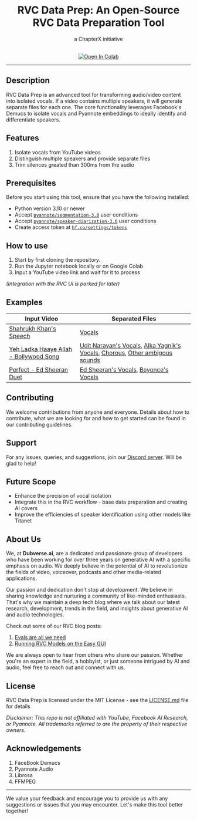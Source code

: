 <div align="center">

<h1>RVC Data Prep: An Open-Source RVC Data Preparation Tool</h1>
a ChapterX initiative <br> <br>

[![Open In Colab](https://colab.research.google.com/assets/colab-badge.svg)](https://colab.research.google.com/drive/1NA2GuJ2y-zRfoG3NearNiMCQa8NbidSh?usp=sharing)

</div>

------

## Description
RVC Data Prep is an advanced tool for transforming audio/video content into isolated vocals. If a video contains multiple speakers, it will generate separate files for each one. The core functionality leverages Facebook's Demucs to isolate vocals and Pyannote embeddings to ideally identify and differentiate speakers.

## Features
1. Isolate vocals from YouTube videos
2. Distinguish multiple speakers and provide separate files
3. Trim silences greated than 300ms from the audio

## Prerequisites
Before you start using this tool, ensure that you have the following installed:
- Python version 3.10 or newer
- Accept [`pyannote/segmentation-3.0`](https://hf.co/pyannote/segmentation-3.0) user conditions
- Accept [`pyannote/speaker-diarization-3.0`](https://hf.co/pyannote/speaker-diarization-3.0) user conditions
- Create access token at [`hf.co/settings/tokens`](https://hf.co/settings/tokens)

## How to use

1. Start by first cloning the repository.
2. Run the Jupyter notebook locally or on Google Colab
3. Input a YouTube video link and wait for it to process

*(Integration with the RVC UI is parked for later)*

## Examples
| **Input Video**                                                                       | **Separated Files**                                                                                                                                                                                                                                         |
|---------------------------------------------------------------------------------------|-------------------------------------------------------------------------------------------------------------------------------------------------------------------------------------------------------------------------------------------------------------|
| [Shahrukh Khan's Speech](https://www.youtube.com/shorts/tsgWNmVU_B0)                  | [Vocals](https://dl.sndup.net/qhp6/srk-cleaned.mp3)                                                                                                                                                                                                         |
| [Yeh Ladka Haaye Allah - Bollywood Song](https://www.youtube.com/watch?v=BE8_rNJOQ-0) | [Udit Narayan's Vocals](https://dl.sndup.net/rqmp/SPEAKER_00.mp3), [Alka Yagnik's Vocals](https://dl.sndup.net/rg4g/SPEAKER_02.mp3), [Chorous](https://dl.sndup.net/d8s9/SPEAKER_01.mp3), [Other ambigous sounds](https://dl.sndup.net/wd2y/SPEAKER_03.mp3) |
| [Perfect - Ed Sheeran Duet](https://www.youtube.com/watch?v=817P8W8-mGE)              | [Ed Sheeran's Vocals](https://dl.sndup.net/gmjf/perfect.mp3), [Beyonce's Vocals](https://dl.sndup.net/h4qs/perfectf.mp3)                                                                                                                                    |
## Contributing 
We welcome contributions from anyone and everyone. Details about how to contribute, what we are looking for and how to get started can be found in our contributing guidelines.

## Support
For any issues, queries, and suggestions, join our [Discord server](https://discord.gg/4VGnrgpBN). Will be glad to help!

## Future Scope
- Enhance the precision of vocal isolation
- Integrate this in the RVC workflow - base data preparation and creating AI covers
- Improve the efficiencies of speaker identification using other models like Titanet

## About Us
We, at **Dubverse.ai**, are a dedicated and passionate group of developers who have been working for over three years on generative AI with a specific emphasis on audio. We deeply believe in the potential of AI to revolutionize the fields of video, voiceover, podcasts and other media-related applications. 

Our passion and dedication don't stop at development. We believe in sharing knowledge and nurturing a community of like-minded enthusiasts. That's why we maintain a deep tech blog where we talk about our latest research, development, trends in the field, and insights about generative AI and audio technologies. 

Check out some of our RVC blog posts:

1. [Evals are all we need](https://black.dubverse.ai/p/evals-are-all-we-need)
2. [Running RVC Models on the Easy GUI](https://black.dubverse.ai/p/running-rvc-models-on-the-easy-gui)

We are always open to hear from others who share our passion. Whether you're an expert in the field, a hobbyist, or just someone intrigued by AI and audio, feel free to reach out and connect with us.


## License 
RVC Data Prep is licensed under the MIT License - see the [LICENSE.md](LICENSE.md) file for details

*Disclaimer: This repo is not affiliated with YouTube, Facebook AI Research, or Pyannote. All trademarks referred to are the property of their respective owners.*

## Acknowledgements
1. FaceBook Demucs
2. Pyannote Audio
3. Librosa
4. FFMPEG

-----------------------------------------------------------------------------

We value your feedback and encourage you to provide us with any suggestions or issues that you may encounter. Let's make this tool better together!
